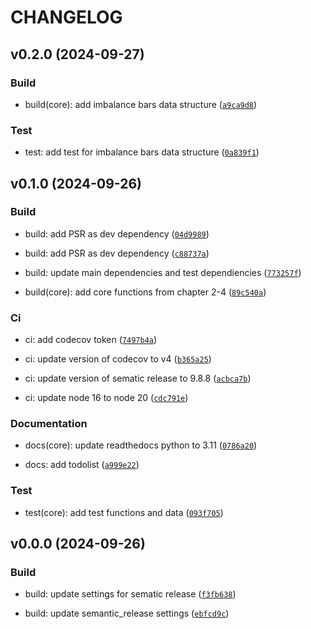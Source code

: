 # CHANGELOG

## v0.2.0 (2024-09-27)

### Build

* build(core): add imbalance bars data structure ([`a9ca9d8`](https://github.com/baobach/quantfinpy/commit/a9ca9d8aefe0679bda0fc5b33d8d597be508b495))

### Test

* test: add test for imbalance bars data structure ([`0a839f1`](https://github.com/baobach/quantfinpy/commit/0a839f123a0473728c20aef8298e7d717a7c3f66))

## v0.1.0 (2024-09-26)

### Build

* build: add PSR as dev dependency ([`04d9989`](https://github.com/baobach/quantfinpy/commit/04d99899b27871ec2ccee636f4d49b5f54ee046d))

* build: add PSR as dev dependency ([`c88737a`](https://github.com/baobach/quantfinpy/commit/c88737a12377ed05d406f82e295c5f69f06a475b))

* build: update main dependencies and test dependiencies ([`773257f`](https://github.com/baobach/quantfinpy/commit/773257f186f211955fcbff8f59d8e549e823422d))

* build(core): add core functions from chapter 2-4 ([`89c540a`](https://github.com/baobach/quantfinpy/commit/89c540a753ba781d91e51b63eb8cccdabad87f4e))

### Ci

* ci: add codecov token ([`7497b4a`](https://github.com/baobach/quantfinpy/commit/7497b4a9eb151b35b66034fdf7f89cff9e57dab1))

* ci: update version of codecov to v4 ([`b365a25`](https://github.com/baobach/quantfinpy/commit/b365a25eb809bee1c39c6afc7709fb8ea2e2e227))

* ci: update version of sematic release to 9.8.8 ([`acbca7b`](https://github.com/baobach/quantfinpy/commit/acbca7b840258487f6d6e3c7845b541f895582b4))

* ci: update node 16 to node 20 ([`cdc791e`](https://github.com/baobach/quantfinpy/commit/cdc791edc46c971967060ba128d4ef624e82adad))

### Documentation

* docs(core): update readthedocs python to 3.11 ([`0786a20`](https://github.com/baobach/quantfinpy/commit/0786a2077f86de9f670b38cf72e85de6ad16393a))

* docs: add todolist ([`a999e22`](https://github.com/baobach/quantfinpy/commit/a999e22ac4b90133fbddc51d8848a416722e2e36))

### Test

* test(core): add test functions and data ([`093f705`](https://github.com/baobach/quantfinpy/commit/093f7058359967e22396f190c03438326b7e05ae))

## v0.0.0 (2024-09-26)

### Build

* build: update settings for sematic release ([`f3fb638`](https://github.com/baobach/quantfinpy/commit/f3fb6386ad6a4cc45d03cf902ca2b7c4244e5a74))

* build: update semantic_release settings ([`ebfcd9c`](https://github.com/baobach/quantfinpy/commit/ebfcd9cd8c83c80e9c33cb49cb6ef478f2769d98))